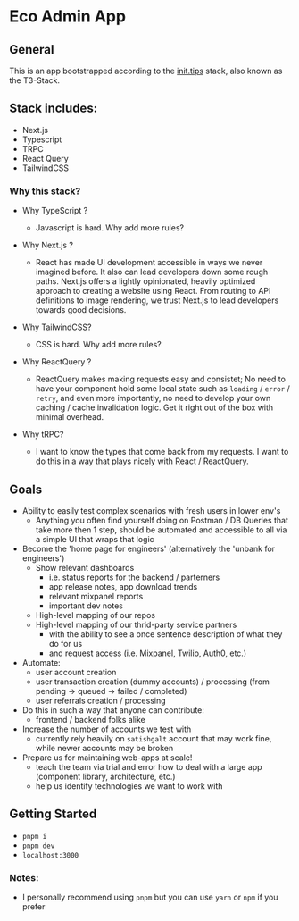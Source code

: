 # Eco Admin App

## General

This is an app bootstrapped according to the [init.tips](https://init.tips) stack, also known as the T3-Stack.

## Stack includes:

- Next.js
- Typescript
- TRPC
- React Query
- TailwindCSS

### Why this stack?

- Why TypeScript ?

  - Javascript is hard. Why add more rules?

- Why Next.js ?

  - React has made UI development accessible in ways we never imagined before. It also can lead developers down some rough paths. Next.js offers a lightly opinionated, heavily optimized approach to creating a website using React. From routing to API definitions to image rendering, we trust Next.js to lead developers towards good decisions.

- Why TailwindCSS?

  - CSS is hard. Why add more rules?

- Why ReactQuery ?

  - ReactQuery makes making requests easy and consistet; No need to have your component hold some local state such as `loading` / `error` / `retry`, and even more importantly, no need to develop your own caching / cache invalidation logic. Get it right out of the box with minimal overhead.

- Why tRPC?
  - I want to know the types that come back from my requests. I want to do this in a way that plays nicely with React / ReactQuery.

## Goals

- Ability to easily test complex scenarios with fresh users in lower env's
  - Anything you often find yourself doing on Postman / DB Queries that take more then 1 step, should be automated and accessible to all via a simple UI that wraps that logic
- Become the 'home page for engineers' (alternatively the 'unbank for engineers')
  - Show relevant dashboards
    - i.e. status reports for the backend / parterners
    - app release notes, app download trends
    - relevant mixpanel reports
    - important dev notes
  - High-level mapping of our repos
  - High-level mapping of our thrid-party service partners
    - with the ability to see a once sentence description of what they do for us
    - and request access (i.e. Mixpanel, Twilio, Auth0, etc.)
- Automate:
  - user account creation
  - user transaction creation (dummy accounts) / processing (from pending -> queued -> failed / completed)
  - user referrals creation / processing
- Do this in such a way that anyone can contribute:
  - frontend / backend folks alike
- Increase the number of accounts we test with
  - currently rely heavily on `satishgalt` account that may work fine, while newer accounts may be broken
- Prepare us for maintaining web-apps at scale!
  - teach the team via trial and error how to deal with a large app (component library, architecture, etc.)
  - help us identify technologies we want to work with

## Getting Started

- `pnpm i`
- `pnpm dev`
- `localhost:3000`

### Notes:

- I personally recommend using `pnpm` but you can use `yarn` or `npm` if you prefer
